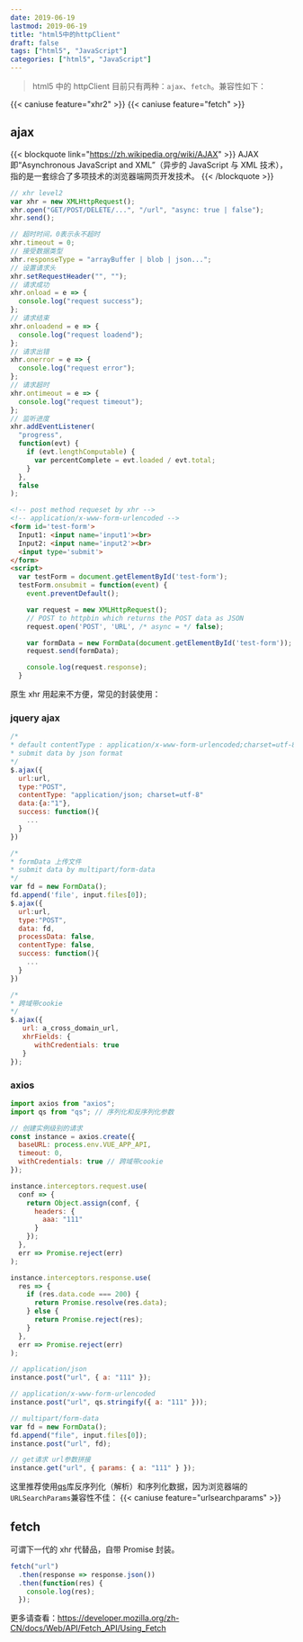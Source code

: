 ```yaml
---
date: 2019-06-19
lastmod: 2019-06-19
title: "html5中的httpClient"
draft: false
tags: ["html5", "JavaScript"]
categories: ["html5", "JavaScript"]
---
```


> html5 中的 httpClient 目前只有两种：`ajax`、`fetch`。兼容性如下：

{{< caniuse feature="xhr2" >}}
{{< caniuse feature="fetch" >}}

## ajax

{{< blockquote link="https://zh.wikipedia.org/wiki/AJAX" >}}
AJAX 即“Asynchronous JavaScript and XML”（异步的 JavaScript 与 XML 技术），指的是一套综合了多项技术的浏览器端网页开发技术。
{{< /blockquote >}}

```javascript
// xhr level2
var xhr = new XMLHttpRequest();
xhr.open("GET/POST/DELETE/...", "/url", "async: true | false");
xhr.send();

// 超时时间，0表示永不超时
xhr.timeout = 0;
// 接受数据类型
xhr.responseType = "arrayBuffer | blob | json...";
// 设置请求头
xhr.setRequestHeader("", "");
// 请求成功
xhr.onload = e => {
  console.log("request success");
};
// 请求结束
xhr.onloadend = e => {
  console.log("request loadend");
};
// 请求出错
xhr.onerror = e => {
  console.log("request error");
};
// 请求超时
xhr.ontimeout = e => {
  console.log("request timeout");
};
// 监听进度
xhr.addEventListener(
  "progress",
  function(evt) {
    if (evt.lengthComputable) {
      var percentComplete = evt.loaded / evt.total;
    }
  },
  false
);
```

```html
<!-- post method requeset by xhr -->
<!-- application/x-www-form-urlencoded -->
<form id='test-form'>
  Input1: <input name='input1'><br>
  Input2: <input name='input2'><br>
  <input type='submit'>
</form>
<script>
  var testForm = document.getElementById('test-form');
  testForm.onsubmit = function(event) {
    event.preventDefault();

    var request = new XMLHttpRequest();
    // POST to httpbin which returns the POST data as JSON
    request.open('POST', 'URL', /* async = */ false);

    var formData = new FormData(document.getElementById('test-form'));
    request.send(formData);

    console.log(request.response);
  }
```

原生 xhr 用起来不方便，常见的封装使用：

### jquery ajax

```javascript
/*
* default contentType : application/x-www-form-urlencoded;charset=utf-8
* submit data by json format
*/
$.ajax({
  url:url,
  type:"POST",
  contentType: "application/json; charset=utf-8"
  data:{a:"1"},
  success: function(){
    ...
  }
})

/*
* formData 上传文件
* submit data by multipart/form-data
*/
var fd = new FormData();
fd.append('file', input.files[0]);
$.ajax({
  url:url,
  type:"POST",
  data: fd,
  processData: false,
  contentType: false,
  success: function(){
    ...
  }
})

/*
* 跨域带cookie
*/
$.ajax({
   url: a_cross_domain_url,
   xhrFields: {
      withCredentials: true
   }
});
```

### axios

```javascript
import axios from "axios";
import qs from "qs"; // 序列化和反序列化参数

// 创建实例级别的请求
const instance = axios.create({
  baseURL: process.env.VUE_APP_API,
  timeout: 0,
  withCredentials: true // 跨域带cookie
});

instance.interceptors.request.use(
  conf => {
    return Object.assign(conf, {
      headers: {
        aaa: "111"
      }
    });
  },
  err => Promise.reject(err)
);

instance.interceptors.response.use(
  res => {
    if (res.data.code === 200) {
      return Promise.resolve(res.data);
    } else {
      return Promise.reject(res);
    }
  },
  err => Promise.reject(err)
);

// application/json
instance.post("url", { a: "111" });

// application/x-www-form-urlencoded
instance.post("url", qs.stringify({ a: "111" }));

// multipart/form-data
var fd = new FormData();
fd.append("file", input.files[0]);
instance.post("url", fd);

// get请求 url参数拼接
instance.get("url", { params: { a: "111" } });
```

这里推荐使用[qs](https://www.npmjs.com/package/qs)库反序列化（解析）和序列化数据，因为浏览器端的`URLSearchParams`兼容性不佳：
{{< caniuse feature="urlsearchparams" >}}

## fetch

可谓下一代的 xhr 代替品，自带 Promise 封装。

```javascript
fetch("url")
  .then(response => response.json())
  .then(function(res) {
    console.log(res);
  });
```

更多请查看：https://developer.mozilla.org/zh-CN/docs/Web/API/Fetch_API/Using_Fetch
